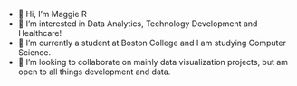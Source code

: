 - 👋 Hi, I’m Maggie R
- 👀 I’m interested in Data Analytics, Technology Development and Healthcare! 
- 🌱 I’m currently a student at Boston College and I am studying Computer Science.
- 💞️ I’m looking to collaborate on mainly data visualization projects, but am open to all things development and data.

<!---
magbrong/magbrong is a ✨ special ✨ repository because its `README.md` (this file) appears on your GitHub profile.
You can click the Preview link to take a look at your changes.
--->
